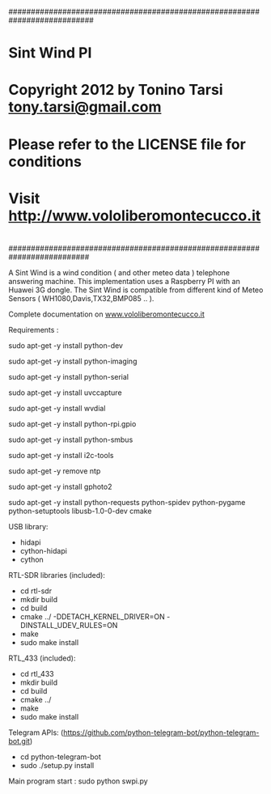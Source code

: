 ###########################################################################
# Sint Wind PI
# Copyright 2012 by Tonino Tarsi <tony.tarsi@gmail.com>
#
# Please refer to the LICENSE file for conditions
# Visit http://www.vololiberomontecucco.it
#
##########################################################################


A Sint Wind is a wind condition ( and other meteo data ) telephone answering machine. 
This implementation uses a Raspberry PI with an Huawei 3G dongle. The Sint Wind is compatible from different kind of Meteo Sensors ( WH1080,Davis,TX32,BMP085 .. ).

Complete documentation on www.vololiberomontecucco.it

Requirements :

sudo apt-get -y install python-dev

sudo apt-get -y install python-imaging

sudo apt-get -y install python-serial

sudo apt-get -y install uvccapture

sudo apt-get -y install wvdial

sudo apt-get -y install python-rpi.gpio

sudo apt-get -y install python-smbus

sudo apt-get -y install i2c-tools

sudo apt-get -y remove ntp

sudo apt-get -y install gphoto2

sudo apt-get -y install python-requests python-spidev python-pygame python-setuptools libusb-1.0-0-dev cmake


USB library:
- hidapi
- cython-hidapi
- cython


RTL-SDR libraries (included):
- cd rtl-sdr
- mkdir build
- cd build
- cmake ../  -DDETACH_KERNEL_DRIVER=ON -DINSTALL_UDEV_RULES=ON
- make
- sudo make install 
 

RTL_433 (included):
- cd rtl_433
- mkdir build
- cd build
- cmake ../
- make
- sudo make install


Telegram APIs: (https://github.com/python-telegram-bot/python-telegram-bot.git)
- cd  python-telegram-bot
- sudo ./setup.py install


Main program start : sudo python swpi.py


